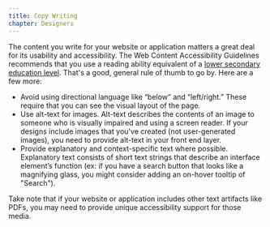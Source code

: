 ```yaml
---
title: Copy Writing
chapter: Designers
---
```

The content you write for your website or application matters a great deal for its usability and accessibility. The Web Content Accessibility Guidelines recommends that you use a reading ability equivalent of a <a href="http://www.w3.org/WAI/WCAG20/quickref/#qr-meaning-supplements">lower secondary education level</a>. That's a good, general rule of thumb to go by. Here are a few more:

- Avoid using directional language like “below” and “left/right.” These require that you can see the visual layout of the page.
- Use alt-text for images. Alt-text describes the contents of an image to someone who is visually impaired and using a screen reader. If your designs include images that you've created (not user-generated images), you need to provide alt-text in your front end layer.
- Provide explanatory and context-specific text where possible. Explanatory text consists of short text strings that describe an interface element’s function (ex: if you have a search button that looks like a magnifying glass, you might consider adding an on-hover tooltip of "Search").

Take note that if your website or application includes other text artifacts like PDFs, you may need to provide unique accessibility support for those media.

